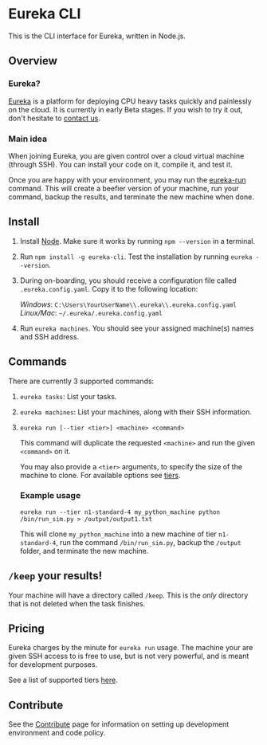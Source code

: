 # Eureka CLI
This is the CLI interface for Eureka, written in Node.js.

## Overview
### Eureka?
[Eureka](http://eureka.guru) is a platform for deploying CPU heavy tasks quickly and painlessly on the cloud. It is currently in early Beta stages. If you wish to try it out, don't hesitate to [contact us](alon+andrea@eureka.guru).

### Main idea
When joining Eureka, you are given control over a cloud virtual machine (through SSH). You can install your code on it, compile it, and test it.

Once you are happy with your environment, you may run the [eureka-run](#commands) command. This will create a beefier version of your machine, run your command, backup the results, and terminate the new machine when done.

## Install
1. Install [Node](https://nodejs.org/). Make sure it works by running `npm --version` in a terminal.
1. Run `npm install -g eureka-cli`. Test the installation by running `eureka --version`.
1. During on-boarding, you should receive a configuration file called `.eureka.config.yaml`. Copy it to the following location:

    _Windows_: `C:\Users\YourUserName\\.eureka\\.eureka.config.yaml`
    _Linux/Mac_: `~/.eureka/.eureka.config.yaml`
1. Run `eureka machines`. You should see your assigned machine(s) names and SSH address.

## Commands
There are currently 3 supported commands:
1. `eureka tasks`: List your tasks.

1. `eureka machines`: List your machines, along with their SSH information.

1. `eureka run [--tier <tier>] <machine> <command>`
     
     This command will duplicate the requested `<machine>` and run the given `<command>` on it. 

     You may also provide a `<tier>` arguments, to specify the size of the machine to clone. For available options see [tiers](./docs/tiers.MD).

     ### Example usage

      `eureka run --tier n1-standard-4 my_python_machine python /bin/run_sim.py > /output/output1.txt`

      This will clone `my_python_machine` into a new machine of tier `n1-standard-4`, run the command `/bin/run_sim.py`, backup the `/output` folder, and terminate the new machine.

## `/keep` your results!
Your machine will have a directory called `/keep`. This is the _only_ directory that is not deleted when the task finishes.

## Pricing
Eureka charges by the minute for `eureka run` usage. The machine your are given SSH access to is free to use, but is not very powerful, and is meant for development purposes.

See a list of supported tiers [here](./docs/tiers.MD).

## Contribute
See the [Contribute](./docs/contribute.MD) page for information on setting up development environment and code policy.